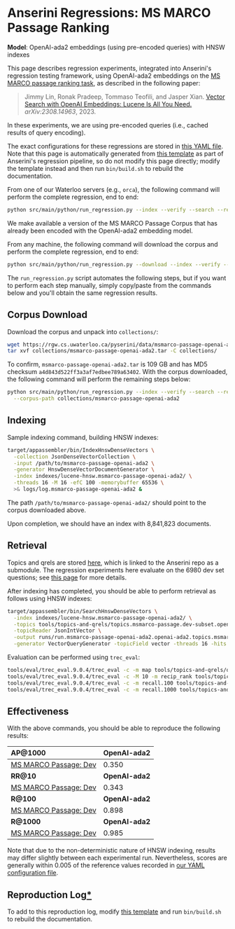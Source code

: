 # Anserini Regressions: MS MARCO Passage Ranking

**Model**: OpenAI-ada2 embeddings (using pre-encoded queries) with HNSW indexes

This page describes regression experiments, integrated into Anserini's regression testing framework, using OpenAI-ada2 embeddings on the [MS MARCO passage ranking task](https://github.com/microsoft/MSMARCO-Passage-Ranking), as described in the following paper:

> Jimmy Lin, Ronak Pradeep, Tommaso Teofili, and Jasper Xian. [Vector Search with OpenAI Embeddings: Lucene Is All You Need.](https://arxiv.org/abs/2308.14963) _arXiv:2308.14963_, 2023.

In these experiments, we are using pre-encoded queries (i.e., cached results of query encoding).

The exact configurations for these regressions are stored in [this YAML file](../../src/main/resources/regression/msmarco-passage-openai-ada2.yaml).
Note that this page is automatically generated from [this template](../../src/main/resources/docgen/templates/msmarco-passage-openai-ada2.template) as part of Anserini's regression pipeline, so do not modify this page directly; modify the template instead and then run `bin/build.sh` to rebuild the documentation.

From one of our Waterloo servers (e.g., `orca`), the following command will perform the complete regression, end to end:

```bash
python src/main/python/run_regression.py --index --verify --search --regression msmarco-passage-openai-ada2
```

We make available a version of the MS MARCO Passage Corpus that has already been encoded with the OpenAI-ada2 embedding model.

From any machine, the following command will download the corpus and perform the complete regression, end to end:

```bash
python src/main/python/run_regression.py --download --index --verify --search --regression msmarco-passage-openai-ada2
```

The `run_regression.py` script automates the following steps, but if you want to perform each step manually, simply copy/paste from the commands below and you'll obtain the same regression results.

## Corpus Download

Download the corpus and unpack into `collections/`:

```bash
wget https://rgw.cs.uwaterloo.ca/pyserini/data/msmarco-passage-openai-ada2.tar -P collections/
tar xvf collections/msmarco-passage-openai-ada2.tar -C collections/
```

To confirm, `msmarco-passage-openai-ada2.tar` is 109 GB and has MD5 checksum `a4d843d522ff3a3af7edbee789a63402`.
With the corpus downloaded, the following command will perform the remaining steps below:

```bash
python src/main/python/run_regression.py --index --verify --search --regression msmarco-passage-openai-ada2 \
  --corpus-path collections/msmarco-passage-openai-ada2
```

## Indexing

Sample indexing command, building HNSW indexes:

```bash
target/appassembler/bin/IndexHnswDenseVectors \
  -collection JsonDenseVectorCollection \
  -input /path/to/msmarco-passage-openai-ada2 \
  -generator HnswDenseVectorDocumentGenerator \
  -index indexes/lucene-hnsw.msmarco-passage-openai-ada2/ \
  -threads 16 -M 16 -efC 100 -memorybuffer 65536 \
  >& logs/log.msmarco-passage-openai-ada2 &
```

The path `/path/to/msmarco-passage-openai-ada2/` should point to the corpus downloaded above.

Upon completion, we should have an index with 8,841,823 documents.

## Retrieval

Topics and qrels are stored [here](https://github.com/castorini/anserini-tools/tree/master/topics-and-qrels), which is linked to the Anserini repo as a submodule.
The regression experiments here evaluate on the 6980 dev set questions; see [this page](../../docs/experiments-msmarco-passage.md) for more details.

After indexing has completed, you should be able to perform retrieval as follows using HNSW indexes:

```bash
target/appassembler/bin/SearchHnswDenseVectors \
  -index indexes/lucene-hnsw.msmarco-passage-openai-ada2/ \
  -topics tools/topics-and-qrels/topics.msmarco-passage.dev-subset.openai-ada2.jsonl.gz \
  -topicReader JsonIntVector \
  -output runs/run.msmarco-passage-openai-ada2.openai-ada2.topics.msmarco-passage.dev-subset.openai-ada2.jsonl.txt \
  -generator VectorQueryGenerator -topicField vector -threads 16 -hits 1000 -efSearch 1000 &
```

Evaluation can be performed using `trec_eval`:

```bash
tools/eval/trec_eval.9.0.4/trec_eval -c -m map tools/topics-and-qrels/qrels.msmarco-passage.dev-subset.txt runs/run.msmarco-passage-openai-ada2.openai-ada2.topics.msmarco-passage.dev-subset.openai-ada2.jsonl.txt
tools/eval/trec_eval.9.0.4/trec_eval -c -M 10 -m recip_rank tools/topics-and-qrels/qrels.msmarco-passage.dev-subset.txt runs/run.msmarco-passage-openai-ada2.openai-ada2.topics.msmarco-passage.dev-subset.openai-ada2.jsonl.txt
tools/eval/trec_eval.9.0.4/trec_eval -c -m recall.100 tools/topics-and-qrels/qrels.msmarco-passage.dev-subset.txt runs/run.msmarco-passage-openai-ada2.openai-ada2.topics.msmarco-passage.dev-subset.openai-ada2.jsonl.txt
tools/eval/trec_eval.9.0.4/trec_eval -c -m recall.1000 tools/topics-and-qrels/qrels.msmarco-passage.dev-subset.txt runs/run.msmarco-passage-openai-ada2.openai-ada2.topics.msmarco-passage.dev-subset.openai-ada2.jsonl.txt
```

## Effectiveness

With the above commands, you should be able to reproduce the following results:

| **AP@1000**                                                                                                  | **OpenAI-ada2**|
|:-------------------------------------------------------------------------------------------------------------|-----------|
| [MS MARCO Passage: Dev](https://github.com/microsoft/MSMARCO-Passage-Ranking)                                | 0.350     |
| **RR@10**                                                                                                    | **OpenAI-ada2**|
| [MS MARCO Passage: Dev](https://github.com/microsoft/MSMARCO-Passage-Ranking)                                | 0.343     |
| **R@100**                                                                                                    | **OpenAI-ada2**|
| [MS MARCO Passage: Dev](https://github.com/microsoft/MSMARCO-Passage-Ranking)                                | 0.898     |
| **R@1000**                                                                                                   | **OpenAI-ada2**|
| [MS MARCO Passage: Dev](https://github.com/microsoft/MSMARCO-Passage-Ranking)                                | 0.985     |

Note that due to the non-deterministic nature of HNSW indexing, results may differ slightly between each experimental run.
Nevertheless, scores are generally within 0.005 of the reference values recorded in [our YAML configuration file](../../src/main/resources/regression/msmarco-passage-openai-ada2.yaml).

## Reproduction Log[*](../../docs/reproducibility.md)

To add to this reproduction log, modify [this template](../../src/main/resources/docgen/templates/msmarco-passage-openai-ada2.template) and run `bin/build.sh` to rebuild the documentation.


